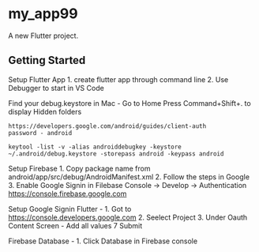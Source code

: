 # my_app99

A new Flutter project.

## Getting Started

Setup Flutter App
    1. create flutter app through command line
    2. Use Debugger to start in VS Code

Find your debug.keystore in Mac -
    Go to Home
    Press Command+Shift+. to display Hidden folders

    https://developers.google.com/android/guides/client-auth
    password - android

    keytool -list -v -alias androiddebugkey -keystore ~/.android/debug.keystore -storepass android -keypass android


Setup Firebase 
    1. Copy package name from android/app/src/debug/AndroidManifest.xml
    2. Follow the steps in Google
    3. Enable Google Signin in Filebase Console -> Develop -> Authentication https://console.firebase.google.com


Setup Google Signin Flutter -
    1. Got to https://console.developers.google.com
    2. Seelect Project
    3. Under Oauth Content Screen - Add all values 7 Submit

Firebase Database -
    1. Click Database in Firebase console
